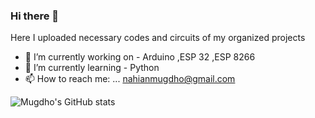 ### Hi there 👋




Here I uploaded necessary codes and circuits of my organized projects

- 🔭 I’m currently working on - Arduino ,ESP 32 ,ESP 8266
- 🌱 I’m currently learning  - Python
- 📫 How to reach me: ... nahianmugdho@gmail.com

![Mugdho's GitHub stats](https://github-readme-stats.vercel.app/api?username=NahianMugdho&theme=dark&show_icons=true)
